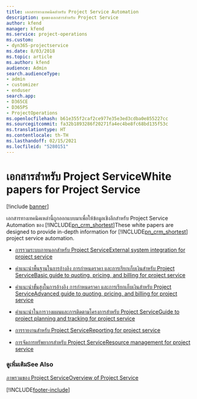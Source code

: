 ```yaml
---
title: เอกสารทางเทคนิคสำหรับ Project Service Automation
description: ชุดของเอกสารสำหรับ Project Service
author: kfend
manager: kfend
ms.service: project-operations
ms.custom:
- dyn365-projectservice
ms.date: 8/03/2018
ms.topic: article
ms.author: kfend
audience: Admin
search.audienceType:
- admin
- customizer
- enduser
search.app:
- D365CE
- D365PS
- ProjectOperations
ms.openlocfilehash: b61e355f2caf2ce977e35e3ed3cdba0e855227cc
ms.sourcegitcommit: fa32b1893286f20271fa4ec4be8fc68bd135f53c
ms.translationtype: HT
ms.contentlocale: th-TH
ms.lasthandoff: 02/15/2021
ms.locfileid: "5280151"
---
```

# <a name="white-papers-for-project-service"></a><span data-ttu-id="ca649-103">เอกสารสำหรับ Project Service</span><span class="sxs-lookup"><span data-stu-id="ca649-103">White papers for Project Service</span></span>

[!include [banner](../includes/psa-now-project-operations.md)]

<span data-ttu-id="ca649-104">เอกสารทางเทคนิคเหล่านี้ถูกออกแบบมาเพื่อให้ข้อมูลเชิงลึกสำหรับ Project Service Automation ของ [!INCLUDE[pn_crm_shortest](../includes/pn-crm-shortest.md)]</span><span class="sxs-lookup"><span data-stu-id="ca649-104">These white papers are designed to provide in-depth information for [!INCLUDE[pn_crm_shortest](../includes/pn-crm-shortest.md)] project service automation.</span></span>

-   [<span data-ttu-id="ca649-105">การรวมระบบภายนอกสำหรับ Project Service</span><span class="sxs-lookup"><span data-stu-id="ca649-105">External system integration for project service</span></span>](https://go.microsoft.com/fwlink/?LinkId=825445)

-   [<span data-ttu-id="ca649-106">คำแนะนำพื้นฐานในการอ้างอิง การกำหนดราคา และการเรียกเก็บเงินสำหรับ Project Service</span><span class="sxs-lookup"><span data-stu-id="ca649-106">Basic guide to quoting, pricing, and billing for project service</span></span>](https://go.microsoft.com/fwlink/?LinkId=825241)

-   [<span data-ttu-id="ca649-107">คำแนะนำขั้นสูงในการอ้างอิง การกำหนดราคา และการเรียกเก็บเงินสำหรับ Project Service</span><span class="sxs-lookup"><span data-stu-id="ca649-107">Advanced guide to quoting, pricing, and billing for project service</span></span>](https://go.microsoft.com/fwlink/?LinkId=825242)

-   [<span data-ttu-id="ca649-108">คำแนะนำในการวางแผนและการติดตามโครงการสำหรับ Project Service</span><span class="sxs-lookup"><span data-stu-id="ca649-108">Guide to project planning and tracking for project service</span></span>](https://go.microsoft.com/fwlink/?LinkId=825243)

-   [<span data-ttu-id="ca649-109">การรายงานสำหรับ Project Service</span><span class="sxs-lookup"><span data-stu-id="ca649-109">Reporting for project service</span></span>](https://go.microsoft.com/fwlink/?LinkId=825446)

-   [<span data-ttu-id="ca649-110">การจัดการทรัพยากรสำหรับ Project Service</span><span class="sxs-lookup"><span data-stu-id="ca649-110">Resource management for project service</span></span>](https://go.microsoft.com/fwlink/?LinkId=825244)

### <a name="see-also"></a><span data-ttu-id="ca649-111">ดูเพิ่มเติม</span><span class="sxs-lookup"><span data-stu-id="ca649-111">See Also</span></span>
 [<span data-ttu-id="ca649-112">ภาพรวมของ Project Service</span><span class="sxs-lookup"><span data-stu-id="ca649-112">Overview of Project Service</span></span>](../psa/overview.md)


[!INCLUDE[footer-include](../includes/footer-banner.md)]